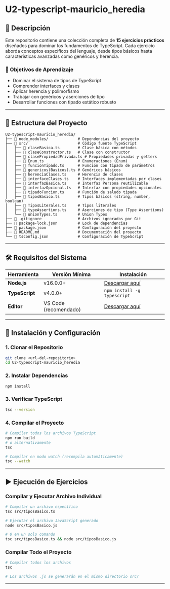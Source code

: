 # U2-typescript-mauricio_heredia

## 📖 Descripción

Este repositorio contiene una colección completa de **15 ejercicios prácticos** diseñados para dominar los fundamentos de TypeScript. Cada ejercicio aborda conceptos específicos del lenguaje, desde tipos básicos hasta características avanzadas como genéricos y herencia.

### 🎯 Objetivos de Aprendizaje

- Dominar el sistema de tipos de TypeScript
- Comprender interfaces y clases
- Aplicar herencia y polimorfismo
- Trabajar con genéricos y aserciones de tipo
- Desarrollar funciones con tipado estático robusto

---

## 📁 Estructura del Proyecto

```
U2-typescript-mauricio_heredia/
├── 📁 node_modules/             # Dependencias del proyecto
├── 📁 src/                      # Código fuente TypeScript
│   ├── 📄 claseBasica.ts        # Clase básica con métodos
│   ├── 📄 claseConstructor.ts   # Clase con constructor
│   ├── 📄 clasePropiedadPrivada.ts # Propiedades privadas y getters
│   ├── 📄 Enum.ts               # Enumeraciones (Enum)
│   ├── 📄 funcionTipado.ts      # Función con tipado de parámetros
│   ├── 📄 genericos(Basicos).ts # Genéricos básicos
│   ├── 📄 herenciaClases.ts     # Herencia de clases
│   ├── 📄 interfaceClases.ts    # Interfaces implementadas por clases
│   ├── 📄 interfazBasica.ts     # Interfaz Persona reutilizable
│   ├── 📄 interfazOpcional.ts   # Interfaz con propiedades opcionales
│   ├── 📄 tipadoFuncion.ts      # Función de saludo tipada
│   ├── 📄 tiposBasico.ts        # Tipos básicos (string, number, boolean)
│   ├── 📄 TiposLiterales.ts     # Tipos literales
│   ├── 📄 typeAssertions.ts     # Aserciones de tipo (Type Assertions)
│   └── 📄 unionTypes.ts         # Union Types
├── 📄 .gitignore                # Archivos ignorados por Git
├── 📄 package-lock.json         # Lock de dependencias
├── 📄 package.json              # Configuración del proyecto
├── 📄 README.md                 # Documentación del proyecto
└── 📄 tsconfig.json             # Configuración de TypeScript
```

---

## 🛠️ Requisitos del Sistema

| Herramienta    | Versión Mínima        | Instalación                                      |
| -------------- | --------------------- | ------------------------------------------------ |
| **Node.js**    | v16.0.0+              | [Descargar aquí](https://nodejs.org/)            |
| **TypeScript** | v4.0.0+               | `npm install -g typescript`                      |
| **Editor**     | VS Code (recomendado) | [Descargar aquí](https://code.visualstudio.com/) |

---

## 🚀 Instalación y Configuración

### 1. Clonar el Repositorio

```bash
git clone <url-del-repositorio>
cd U2-typescript-mauricio_heredia
```

### 2. Instalar Dependencias

```bash
npm install
```

### 3. Verificar TypeScript

```bash
tsc --version
```

### 4. Compilar el Proyecto

```bash
# Compilar todos los archivos TypeScript
npm run build
# o alternativamente
tsc

# Compilar en modo watch (recompila automáticamente)
tsc --watch
```

---

## ▶️ Ejecución de Ejercicios

### Compilar y Ejecutar Archivo Individual

```bash
# Compilar un archivo específico
tsc src/tiposBasico.ts

# Ejecutar el archivo JavaScript generado
node src/tiposBasico.js

# O en un solo comando
tsc src/tiposBasico.ts && node src/tiposBasico.js
```

### Compilar Todo el Proyecto

```bash
# Compilar todos los archivos
tsc

# Los archivos .js se generarán en el mismo directorio src/
```

---
